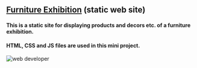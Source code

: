 ## __[Furniture Exhibition](https://ali-ahmadi-1384.github.io/Furniture-Exhibition/)__ (static web site)
#### This is a static site for displaying products and decors etc. of a furniture exhibition.
#### HTML, CSS and JS files are used in this mini project.

![web developer](https://user-images.githubusercontent.com/74038190/219923823-bf1ce878-c6b8-4faa-be07-93e6b1006521.gif)
